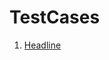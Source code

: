 # TestCases

1. [Headline](https://docs.google.com/spreadsheets/d/1luzyxSBpKW42_EGeX0i5ZsBZRznkvTajLqQb9fvK3ZE/edit?usp=sharing)
